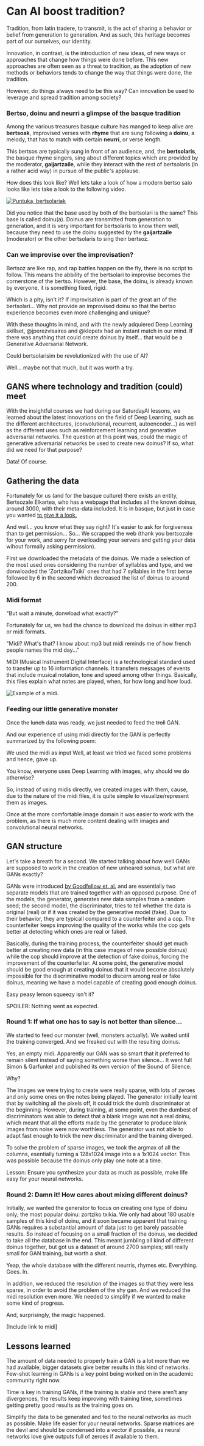 

# Can AI boost tradition?

Tradition, from latin tradere, to transmit, is the act of sharing a behavior or belief from generation to generation. And as such, this heritage becomes part of our ourselves, our identity.

Innovation, in contrast, is the introduction of new ideas, of new ways or approaches that change how things were done before. This new approaches are often seen as a threat to tradition, as the adoption of new methods or behaviors tends to change the way that things were done, the tradition.

However, do things always need to be this way? Can innovation be used to leverage and spread tradition among society?

### Bertso, doinu and neurri a glimpse of the basque tradition

Among the various treasures basque culture has manged to keep alive are **bertsoak**, improvised verses with **rhyme** that are sung following a **doinu**, a melody, that has to match with certain **neurri**, or verse length.

This bertsos are typically sung in front of an audience, and, the **bertsolaris**, the basque rhyme singers, sing about different topics which are provided by the moderator, **gaijartzaile**, while they interact with the rest of bertsolaris (in a rather acid way) in pursue of the public's applause.

How does this look like? Well lets take a look of how a modern bertso saio looks like lets take a look to the following video.

[![Puntuka, bertsolariak](bertsolariak_.jpg)](https://www.youtube.com/watch?v=mC6YQ9_aVrs)

Did you notice that the base used by both of the bertsolari is the same? This base is called doinu(a). Doinus are transmitted from generation to generation, and it is very important for bertsolaris to know them well, because they need to use the doinu suggested by the **gaijartzaile** (moderator) or the other bertsolaris to sing their bertsoz. 

### Can we improvise over the improvisation?

Bertsoz are like rap, and rap battles happen on the fly, there is no script to follow. This means the abbility of the bertsolari to improvise becomes the cornerstone of the bertso. However, the base, the doinu, is already known by everyone, it is something fixed, rigid.

Which is a pity, isn't it? If improvisation is part of the great art of the bertsolari... Why not provide an improvised doinu so that the bertso experience becomes even more challenging and unique?

With these thoughts in mind, and with the newly adquiered Deep Learning skillset, @jperezvisaires and @klopetx had an instant match in our mind. If there was anything that could create doinus by itself... that would be a Generative Adversarial Network.

Could bertsolarisim be revolutionized with the use of AI? 

Well... maybe not that much, but it was worth a try.


## GANS where technology and tradition (could) meet


With the insightful courses we had during our SaturdayAI lessons, we learned about the latest innovations on the field of Deep Learning, such as the different architectures, (convolutional, recurrent, autoencoder...) as well as the different uses such as reinforcement learning and generative adversarial networks. The question at this point was, could the magic of generative adversarial networks be used to create new doinus? If so, what did we need for that purpose?

Data! Of course.

## Gathering the data

Fortunately for us (and for the basque culture) there exists an entity, Bertsozale Elkartea, who has a webpage that includes all the known doinus, around 3000, with their meta-data included. It is in basque, but just in case you wanted [to give it a look.](https://bdb.bertsozale.eus/web/doinutegia/emaitzak?bilatu=&izena=&hidden_izena=&mota=0&sortzailea=&hidden_sortzailea=&bertsolaria=&hidden_bertsolaria=&jasotzailea=&hidden_jasotzailea=&jasoa=&hidden_jasoa=&urtea=&kriterioak_gorde=1) 

And well... you know what they say right? 
It's easier to ask for forgiveness than to get permission... 
So... We scrapped the web (thank you bertsozale for your work, and sorry for overloading your servers and getting your data wihout formally asking permission).

First we downloaded the metadata of the doinus. We made a selection of the most used ones considering the number of syllables and type, and we donwloaded the 'Zortziko/Txiki' ones that had 7 syllables in the first berse followed by 6 in the second which decreased the list of doinus to around 200.

### Midi format

"But wait a minute, donwload what exactly?"

Fortunately for us, we had the chance to download the doinus in either mp3 or midi formats.

"Midi? What's that? I know about mp3 but midi reminds me of how french people names the mid day..."

MIDI (Musical Instrument Digital Interface) is a technological standard used to transfer up to 16 information channels. It transfers messages of events that include musical notation, tone and speed among other things. Basically, this files explain what notes are played, when, for how long and how loud. 

![Example of a midi.](https://www.startpage.com/av/proxy-image?piurl=https%3A%2F%2Fpatrickdearteaga.com%2Fwp-content%2Fuploads%2F2018%2F08%2Fmidi-format-sequencer.png&sp=1624294725T036f0b5ac5318c1a5dbcd683fccfd52fd030f05213dd6a2c030139115303c3f5)

### Feeding our little generative monster

Once the ~~lunch~~ data was ready, we just needed to feed the ~~troll~~ GAN.

And our experience of using midi directly for the GAN is perfectly summarized by the following poem:

We used the midi as input
Well, at least we tried
we faced some problems
and hence, gave up.

You know, everyone uses Deep Learning with images, why should we do otherwise?

So, instead of using midis directly, we created images with them, cause, due to the nature of the midi files, it is quite simple to visualize/represent them as images.

Once at the more comfortable image domain it was easier to work with the problem, as there is much more content dealing with images and convolutional neural networks.

## GAN structure

Let's take a breath for a second. We started talking about how well GANs are supposed to work in the creation of new unheared soinus, but what are GANs exactly?

GANs were introduced [by Goodfellow et. al.](https://papers.nips.cc/paper/2014/file/5ca3e9b122f61f8f06494c97b1afccf3-Paper.pdf) and are essentially two separate models that are trained together with an opposed purpose. One of the models, the generator, generates new data samples from a random seed; the second model, the discriminator, tries to tell whether the data is original (real) or if it was created by the generative model (fake). Due to their behavior, they are typicall compared to a counterfeiter and a cop. The counterfeiter keeps improving the quality of the works while the cop gets better at detecting which ones are real or faked.

Basically, during the training process, the counterfeiter should get much better at creating new data (in this case images of new possible doinus) while the cop should improve at the detection of fake doinus, forcing the improvement of the counterfeiter. At some point, the generative model should be good enough at creating doinus that it would become absolutely impossible for the discriminative model to discern among real or fake doinus, meaning we have a model capable of creating good enough doinus.

Easy peasy lemon squeezy isn't it?

SPOILER: Nothing went as expected.

### Round 1: If what one has to say is not better than silence...

We started to feed our monster (well, monsters actually).
We waited until the training converged.
And we freaked out with the resulting doinus.



Yes, an empty midi. Apparently our GAN was so smart that it preferred to remain silent instead of saying something worse than silence... It went full Simon & Garfunkel and published its own version of the Sound of Silence.

Why?

The images we were trying to create were really sparse, with lots of zeroes and only some ones on the notes being played. The generator initially learnt that by switching all the pixels off, it could trick the dumb discriminator at the beginning. However, during training, at some point, even the dumbest of discriminators was able to detect that a blank image was not a real doinu, which meant that all the efforts made by the generator to produce blank images from noise were now worthless. The generator was not able to adapt fast enough to trick the new discriminator and the training diverged.

To solve the problem of sparse images, we took the argmax of all the columns, esentially turning a 128x1024 image into a a 1x1024 vector. This was possible because the doinus only play one note at a time.

Lesson: Ensure you synthesize your data as much as possible, make life easy for your neural networks.


### Round 2: Damn it! How cares about mixing different doinus? 

Initially, we wanted the generator to focus on creating one type of doinu only; the most popular doinu: zortziko txikia. We only had about 180 usable samples of this kind of doinu, and it soon became apparent that training GANs requires a substantial amount of data just to get barely passable results. So instead of focusing on a small fraction of the doinus, we decided to take all the database in the end. This meant jumbling all kind of different doinus together, but got us a dataset of around 2700 samples; still really small for GAN training, but worth a shot.  

Yeap, the whole database with the different neurris, rhymes etc. 
Everything.
Goes.
In.

In addition, we reduced the resolution of the images so that they were less sparse, in order to avoid the problem of the shy gan.
And we reduced the midi resolution even more. We needed to simplify if we wanted to make some kind of progress.

And, surprisingly, the magic happened.

[Include link to midi]


## Lessons learned

The amount of data needed to properly train a GAN is a lot more than we had available, bigger datasets give better results in this kind of networks. Few-shot learning in GANs is a key point being worked on in the academic community right now.

Time is key in training GANs, if the training is stable and there aren't any divergences, the results keep improving with training time, sometimes getting pretty good results as the training goes on.

Simplify the data to be generated and fed to the neural networks as much as possible. Make life easier for your neural networks. Sparse matrices are the devil and should be condensed into a vector if possible, as neural networks love give outputs full of zeroes if available to them.



